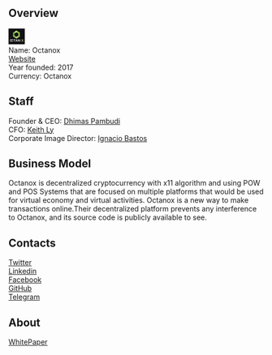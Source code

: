 ## Overview
![logo](../projects/logo/octanox.png)  
Name: Octanox  
[Website](https://octanox.org/)  
Year founded: 2017  
Currency: Octanox  
## Staff
Founder & CEO: [Dhimas Pambudi](../people/dhimas_pambudi.md)    
CFO: [Keith Ly](../people/keith_ly.md)  
Corporate Image Director: [Ignacio Bastos](../people/ignacio_bastos.md)
## Business Model
Octanox is decentralized cryptocurrency with x11 algorithm and using POW and POS Systems that are focused on multiple platforms that would be used for virtual economy and virtual activities. Octanox is a new way to make transactions online.Their decentralized platform prevents any interference to Octanox, and its source code is publicly available to see.
## Contacts  
[Twitter](https://twitter.com/OctanoxPlatform)  
[Linkedin](https://www.linkedin.com/company/13288299/)  
[Facebook](https://www.facebook.com/OctanoxPlatform/?fref=ts)    
[GitHub](https://github.com/dfgv12/Octanox-OTX)  
[Telegram](https://t.me/joinchat/AAAAAEQukZy1gCFgaPzOBw)  
## About  
[WhitePaper](https://octanox.org/whitepaper.pdf) 
